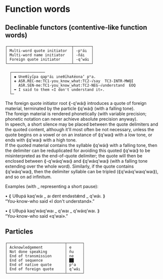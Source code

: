  
# Function words  
  
## Declinable functors (contentive-like function words)  
  
```  
┌─────────────────────────────┬────────┐  
│ Multi-word quote initiator  │ -pʰáı  │  
│ Multi-word name initiator   │ -ñáı   │  
│ Foreign quote initiator     │ -qʼwáı │  
└─────────────────────────────┴────────┘  
```  
  
```  
  ┌───────────────  
  │ ◆ Uneθïyı̋pa qapʰáı ıneθïhaƛéonaʼ pʰa.  
  │ ❖ ASR.REC-me:TC1-you_know_what:TC2-√say  TC3-INTR-MWQI  
  │   ASR.SEN-me:TC1-you_know_what:TC2-NEG-√understand  EOQ  
  │ ➥ I said to them «I don't understand it».  
  └─  
```  
  
The foreign quote initiator root ⟪-qʼwáı⟫ introduces a quote of foreign material, terminated by the particle ⟪qʼwáı⟫ (with a falling tone).  
The foreign material is rendered phonetically (with variable precision; phonetic notation can never achieve absolute precision anyway).  
In speech, a short silence may be placed between the quote delimiters and the quoted content, although it'll most often be not necessary, unless the quote begins on a vowel or on an instance of ⟪qʼwaı⟫ with a low tone, or ends with ⟪qʼwaı⟫ with a high tone.  
If the quoted material contains the syllable ⟪qʼwáı⟫ with a falling tone, then the delimiter can be reduplicated for avoiding this quoted ⟪qʼwáı⟫ to be misinterpreted as the end-of-quote delimiter; the quote will then be enclosed between ⟪-qʼwáıqʼwaı⟫ and ⟪qʼwáıqʼwaı⟫ (with a falling tone extending over the whole word). Similarly, if the quote contains ⟪qʼwáıqʼwaı⟫, then the delimiter syllable can be tripled (⟪qʼwáıqʼwaıqʼwaı⟫), and so on ad infinitum.  
  
Examples (with _ representing a short pause):  
  
• ⟪ Uθupá kaqʼwáı _ aı dɐnt ɐndəstǽnd _ qʼwáı. ⟫  
  “You-know-who said «I don't understand».”  
  
• ⟪ Uθupá kaqʼwáıqʼwaı _ qʼwaı _ qʼwáıqʼwaı. ⟫  
  “You-know-who said «qʼwai».”  
  
  
## Particles  
  
```  
┌──────────────────────────┬───────┐  
│ Acknowledgement          │ e     │  
│ Not done speaking        │ ñu    │  
│ End of transmission      │ ne    │  
│ End of sequence          │ ██    │  
│ End of native quote      │ pʰa   │  
│ End of foreign quote     │ qʼwáı │  
└──────────────────────────┴───────┘  
```  
  
